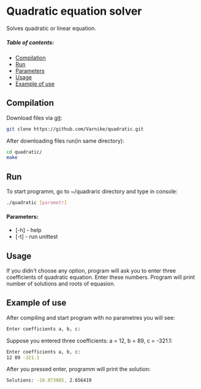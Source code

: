 # Quadratic equation solver
Solves quadratic or linear equation.
##### Table of contents:
- [Compilation](#compilation)
- [Run](#run)
- [Parameters](#parameters)
- [Usage](#usage)
- [Example of use](#example)
## Compilation
Download files via [git]("https://git-scm.com/"):
```sh
git clone https://github.com/Varnike/quadratic.git
```
After downloading files run(in same directory):
```sh
cd quadratic/
make
```
## Run
To start programm, go to ~/quadraric directory and type in console:
```sh
./quadratic [parametr]
```
#### Parameters:
- [-h] - help
- [-t] - run unittest
 
## Usage
If you didn't choose any option, program will ask you to enter three coefficients of quadratic equation. Enter these numbers. Program will print number of solutions and roots of equasion.

## Example of use
After compiling and start program with no parametres you will see:
```sh
Enter coefficients a, b, c: 
```
Suppose you entered three coefficients: a = 12, b = 89, c = -321.1:
```sh
Enter coefficients a, b, c: 
12 89 -321.1
```
After you pressed enter, programm will print the solution:
```sh
Solutions: -10.073085, 2.656419
```
